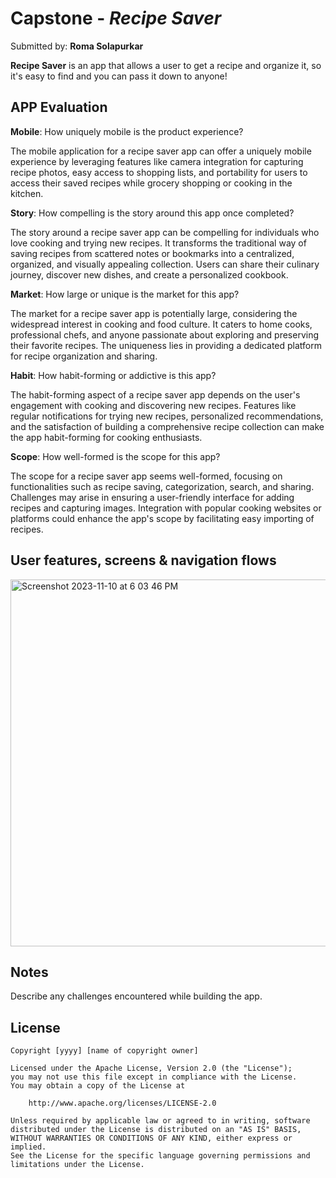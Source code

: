 # Capstone - *Recipe Saver*

Submitted by: **Roma Solapurkar**

**Recipe Saver** is an app that allows a user to get a recipe and organize it, so it's easy to find and you can pass it down to anyone!
## APP Evaluation

**Mobile**: How uniquely mobile is the product experience?

The mobile application for a recipe saver app can offer a uniquely mobile experience by leveraging features like camera integration for capturing recipe photos, easy access to shopping lists, and portability for users to access their saved recipes while grocery shopping or cooking in the kitchen.

**Story**: How compelling is the story around this app once completed?

The story around a recipe saver app can be compelling for individuals who love cooking and trying new recipes. It transforms the traditional way of saving recipes from scattered notes or bookmarks into a centralized, organized, and visually appealing collection. Users can share their culinary journey, discover new dishes, and create a personalized cookbook.

**Market**: How large or unique is the market for this app?

The market for a recipe saver app is potentially large, considering the widespread interest in cooking and food culture. It caters to home cooks, professional chefs, and anyone passionate about exploring and preserving their favorite recipes. The uniqueness lies in providing a dedicated platform for recipe organization and sharing.

**Habit**: How habit-forming or addictive is this app?

The habit-forming aspect of a recipe saver app depends on the user's engagement with cooking and discovering new recipes. Features like regular notifications for trying new recipes, personalized recommendations, and the satisfaction of building a comprehensive recipe collection can make the app habit-forming for cooking enthusiasts.

**Scope**: How well-formed is the scope for this app?

The scope for a recipe saver app seems well-formed, focusing on functionalities such as recipe saving, categorization, search, and sharing. Challenges may arise in ensuring a user-friendly interface for adding recipes and capturing images. Integration with popular cooking websites or platforms could enhance the app's scope by facilitating easy importing of recipes.


## User features, screens & navigation flows
<img width="587" alt="Screenshot 2023-11-10 at 6 03 46 PM" src="https://github.com/rsol1225/Tic-Tac-Toe/assets/87049514/a658a321-4b9e-4a20-9f53-4468f9a9b6b3">


## Notes

Describe any challenges encountered while building the app.

## License

    Copyright [yyyy] [name of copyright owner]

    Licensed under the Apache License, Version 2.0 (the "License");
    you may not use this file except in compliance with the License.
    You may obtain a copy of the License at

        http://www.apache.org/licenses/LICENSE-2.0

    Unless required by applicable law or agreed to in writing, software
    distributed under the License is distributed on an "AS IS" BASIS,
    WITHOUT WARRANTIES OR CONDITIONS OF ANY KIND, either express or implied.
    See the License for the specific language governing permissions and
    limitations under the License.
